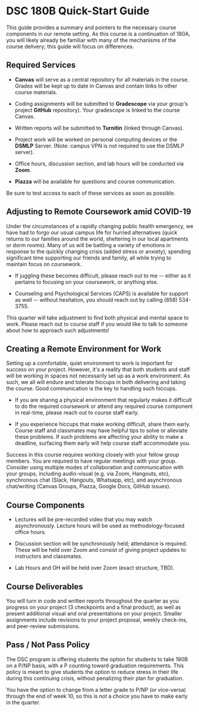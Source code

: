 DSC 180B Quick-Start Guide
==========================

This guide provides a summary and pointers to the necessary course
components in our remote setting. As this course is a continuation of
180A, you will likely already be familiar with many of the mechanisms
of the course delivery; this guide will focus on differences.

Required Services
-----------------

-   **Canvas** will serve as a central repository for all materials in the course. Grades will be kept up to date in Canvas and contain links to other course materials.

-   Coding assignments will be submitted to **Gradescope** via your group's project **GitHub** repository). Your gradescope is linked to the course Canvas.

-   Written reports will be submitted to **Turnitin** (linked through Canvas).

-   Project work will be worked on personal computing devices or the **DSMLP** Server. (Note: campus VPN is not required to use the DSMLP server).

-   Office hours, discussion section, and lab hours will be conducted via **Zoom**.

-   **Piazza** will be available for questions and course communication.

Be sure to test access to each of these services as soon as possible.

Adjusting to Remote Coursework amid COVID-19
--------------------------------------------

Under the circumstances of a rapidly changing public health emergency, we have had to forgo our usual campus life for hurried alternatives (quick returns to our families around the world, sheltering in our local apartments or dorm rooms). Many of us will be battling a variety of emotions in response to the quickly changing crisis (added stress or anxiety), spending significant time supporting our friends and family, all while trying to maintain focus on coursework.

-   If juggling these becomes difficult, please reach out to me -- either as it pertains to focusing on your coursework, or anything else.

-   Counseling and Psychological Services (CAPS) is available for support as well -- without hesitation, you should reach out by calling (858) 534-3755.

This quarter will take adjustment to find both physical and mental space to work. Please reach out to course staff if you would like to talk to someone about how to approach such adjustments!

Creating a Remote Environment for Work
--------------------------------------

Setting up a comfortable, quiet environment to work is important for success on your project. However, it's a reality that both students and staff will be working in spaces not necessarily set up as a work environment. As such, we all will endure and tolerate hiccups in both delivering and taking the course. Good communication  is the key to handling such hiccups.

-   If you are sharing a physical environment that regularly makes it difficult to do the required coursework or attend any required course component in real-time, please reach out to course staff early.

-   If you experience hiccups that make working difficult, share them early. Course staff and classmates may have helpful tips to solve or alleviate these problems. If such problems are affecting your ability to make a deadline, surfacing them early will help course staff accommodate you.

Success in this course requires working closely with your fellow group members. You are required to have regular meetings with your group. Consider using multiple modes of collaboration and communication with your groups, including audio-visual (e.g. via Zoom, Hangouts, etc), synchronous chat (Slack, Hangouts, Whatsapp, etc), and asynchronous chat/writing (Canvas Groups, Piazza, Google Docs, GitHub issues).

Course Components
-----------------

-   Lectures will be pre-recorded video that you may watch asynchronously. Lecture hours will be used as methodology-focused office hours.

-   Discussion section will be synchronously held; attendance is required. These will be held over Zoom and consist of giving project updates to instructors and classmates.

-   Lab Hours and OH will be held over Zoom (exact structure, TBD).

Course Deliverables
-------------------

You will turn in code and written reports throughout the quarter as you progress on your project (3 checkpoints and a final product), as well as present additional visual and oral presentations on your project. Smaller assignments include revisions to your project proposal, weekly check-ins, and peer-review submissions.

Pass / Not Pass Policy
----------------------

The DSC program is offering students the option for students to take
180B on a P/NP basis, with a P counting toward graduation
requirements. This policy is meant to give students the option to
reduce stress in their life during this continuing crisis, without
penalizing their plan for graduation. 

You have the option to change from a letter grade to P/NP (or
vice-versa) through the end of week 10, so this is *not* a choice you
have to make early in the quarter.
